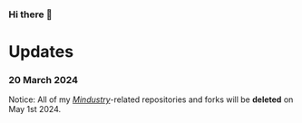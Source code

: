 ### Hi there 👋

# Updates

### 20 March 2024

Notice: All of my [_Mindustry_](https://github.com/Anuken/Mindustry)-related repositories and forks will be **deleted** on May 1st 2024.
